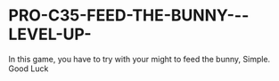 # PRO-C35-FEED-THE-BUNNY---LEVEL-UP-
In this game, you have to try with your might to feed the bunny, Simple. Good Luck
